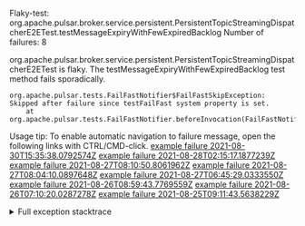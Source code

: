         
Flaky-test: org.apache.pulsar.broker.service.persistent.PersistentTopicStreamingDispatcherE2ETest.testMessageExpiryWithFewExpiredBacklog
Number of failures: 8

org.apache.pulsar.broker.service.persistent.PersistentTopicStreamingDispatcherE2ETest is flaky. The testMessageExpiryWithFewExpiredBacklog test method fails sporadically.

```
org.apache.pulsar.tests.FailFastNotifier$FailFastSkipException: Skipped after failure since testFailFast system property is set.
	at org.apache.pulsar.tests.FailFastNotifier.beforeInvocation(FailFastNotifier.java:88)

```

Usage tip: To enable automatic navigation to failure message, open the following links with CTRL/CMD-click.
[example failure 2021-08-30T15:35:38.0792574Z](https://github.com/apache/pulsar/runs/3463119398?check_suite_focus=true#step:9:2735)
[example failure 2021-08-28T02:15:17.1877239Z](https://github.com/apache/pulsar/runs/3448473880?check_suite_focus=true#step:9:1732)
[example failure 2021-08-27T08:10:50.8061962Z](https://github.com/apache/pulsar/runs/3440980370?check_suite_focus=true#step:9:1803)
[example failure 2021-08-27T08:04:10.0897648Z](https://github.com/apache/pulsar/runs/3440855241?check_suite_focus=true#step:9:1728)
[example failure 2021-08-27T06:45:29.0333550Z](https://github.com/apache/pulsar/runs/3440411158?check_suite_focus=true#step:9:1729)
[example failure 2021-08-26T08:59:43.7769559Z](https://github.com/apache/pulsar/runs/3430539961?check_suite_focus=true#step:9:2438)
[example failure 2021-08-26T07:10:20.0287278Z](https://github.com/apache/pulsar/runs/3429892136?check_suite_focus=true#step:9:1790)
[example failure 2021-08-25T09:11:43.5638229Z](https://github.com/apache/pulsar/runs/3420085427?check_suite_focus=true#step:10:1726)


<details>
<summary>Full exception stacktrace</summary>
<code><pre>
org.apache.pulsar.tests.FailFastNotifier$FailFastSkipException: Skipped after failure since testFailFast system property is set.
	at org.apache.pulsar.tests.FailFastNotifier.beforeInvocation(FailFastNotifier.java:88)

</pre></code>
</details>

